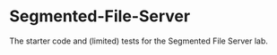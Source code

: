 Segmented-File-Server
=====================

The starter code and (limited) tests for the Segmented File Server lab.
